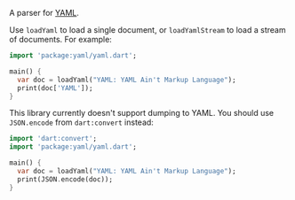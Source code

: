 A parser for [YAML](http://www.yaml.org/).

Use `loadYaml` to load a single document, or `loadYamlStream` to load a
stream of documents. For example:

```dart
import 'package:yaml/yaml.dart';

main() {
  var doc = loadYaml("YAML: YAML Ain't Markup Language");
  print(doc['YAML']);
}
```

This library currently doesn't support dumping to YAML. You should use
`JSON.encode` from `dart:convert` instead:

```dart
import 'dart:convert';
import 'package:yaml/yaml.dart';

main() {
  var doc = loadYaml("YAML: YAML Ain't Markup Language");
  print(JSON.encode(doc));
}
```
